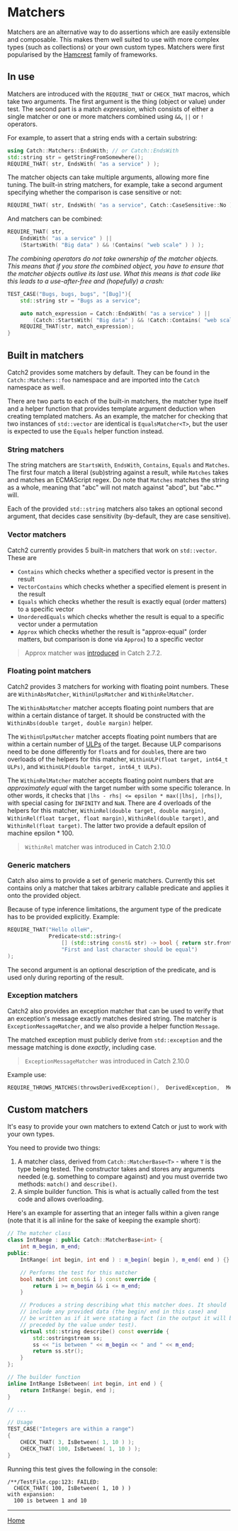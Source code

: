 <a id="top"></a>
# Matchers

Matchers are an alternative way to do assertions which are easily extensible and composable.
This makes them well suited to use with more complex types (such as collections) or your own custom types.
Matchers were first popularised by the [Hamcrest](https://en.wikipedia.org/wiki/Hamcrest) family of frameworks.

## In use

Matchers are introduced with the `REQUIRE_THAT` or `CHECK_THAT` macros, which take two arguments.
The first argument is the thing (object or value) under test. The second part is a match _expression_,
which consists of either a single matcher or one or more matchers combined using `&&`, `||` or `!` operators.

For example, to assert that a string ends with a certain substring:

 ```c++
using Catch::Matchers::EndsWith; // or Catch::EndsWith
std::string str = getStringFromSomewhere();
REQUIRE_THAT( str, EndsWith( "as a service" ) );
```

The matcher objects can take multiple arguments, allowing more fine tuning.
The built-in string matchers, for example, take a second argument specifying whether the comparison is
case sensitive or not:

```c++
REQUIRE_THAT( str, EndsWith( "as a service", Catch::CaseSensitive::No ) );
 ```

And matchers can be combined:

```c++
REQUIRE_THAT( str,
    EndsWith( "as a service" ) ||
    (StartsWith( "Big data" ) && !Contains( "web scale" ) ) );
```

_The combining operators do not take ownership of the matcher objects.
This means that if you store the combined object, you have to ensure that
the matcher objects outlive its last use. What this means is that code
like this leads to a use-after-free and (hopefully) a crash:_

```cpp
TEST_CASE("Bugs, bugs, bugs", "[Bug]"){
    std::string str = "Bugs as a service";

    auto match_expression = Catch::EndsWith( "as a service" ) ||
        (Catch::StartsWith( "Big data" ) && !Catch::Contains( "web scale" ) );
    REQUIRE_THAT(str, match_expression);
}
```


## Built in matchers
Catch2 provides some matchers by default. They can be found in the
`Catch::Matchers::foo` namespace and are imported into the `Catch`
namespace as well.

There are two parts to each of the built-in matchers, the matcher
type itself and a helper function that provides template argument
deduction when creating templated matchers. As an example, the matcher
for checking that two instances of `std::vector` are identical is
`EqualsMatcher<T>`, but the user is expected to use the `Equals`
helper function instead.


### String matchers
The string matchers are `StartsWith`, `EndsWith`, `Contains`, `Equals` and `Matches`. The first four match a literal (sub)string against a result, while `Matches` takes and matches an ECMAScript regex. Do note that `Matches` matches the string as a whole, meaning that "abc" will not match against "abcd", but "abc.*" will.

Each of the provided `std::string` matchers also takes an optional second argument, that decides case sensitivity (by-default, they are case sensitive).


### Vector matchers
Catch2 currently provides 5 built-in matchers that work on `std::vector`.
These are

 * `Contains` which checks whether a specified vector is present in the result
 * `VectorContains` which checks whether a specified element is present in the result
 * `Equals` which checks whether the result is exactly equal (order matters) to a specific vector
 * `UnorderedEquals` which checks whether the result is equal to a specific vector under a permutation
 * `Approx` which checks whether the result is "approx-equal" (order matters, but comparison is done via `Approx`) to a specific vector
> Approx matcher was [introduced](https://github.com/catchorg/Catch2/issues/1499) in Catch 2.7.2.


### Floating point matchers
Catch2 provides 3 matchers for working with floating point numbers. These
are `WithinAbsMatcher`, `WithinUlpsMatcher` and `WithinRelMatcher`.

The `WithinAbsMatcher` matcher accepts floating point numbers that are
within a certain distance of target. It should be constructed with the
`WithinAbs(double target, double margin)` helper.

The `WithinUlpsMatcher` matcher accepts floating point numbers that are
within a certain number of [ULPs](https://en.wikipedia.org/wiki/Unit_in_the_last_place)
of the target. Because ULP comparisons need to be done differently for
`float`s and for `double`s, there are two overloads of the helpers for
this matcher, `WithinULP(float target, int64_t ULPs)`, and
`WithinULP(double target, int64_t ULPs)`.

The `WithinRelMatcher` matcher accepts floating point numbers that are
_approximately equal_ with the target number with some specific tolerance.
In other words, it checks that `|lhs - rhs| <= epsilon * max(|lhs|, |rhs|)`,
with special casing for `INFINITY` and `NaN`. There are _4_ overloads of
the helpers for this matcher, `WithinRel(double target, double margin)`,
`WithinRel(float target, float margin)`, `WithinRel(double target)`, and
`WithinRel(float target)`. The latter two provide a default epsilon of
machine epsilon * 100.

> `WithinRel` matcher was introduced in Catch 2.10.0

### Generic matchers
Catch also aims to provide a set of generic matchers. Currently this set
contains only a matcher that takes arbitrary callable predicate and applies
it onto the provided object.

Because of type inference limitations, the argument type of the predicate
has to be provided explicitly. Example:
```cpp
REQUIRE_THAT("Hello olleH",
             Predicate<std::string>(
                 [] (std::string const& str) -> bool { return str.front() == str.back(); },
                 "First and last character should be equal")
);
```

The second argument is an optional description of the predicate, and is
used only during reporting of the result.


### Exception matchers
Catch2 also provides an exception matcher that can be used to verify
that an exception's message exactly matches desired string. The matcher
is `ExceptionMessageMatcher`, and we also provide a helper function
`Message`.

The matched exception must publicly derive from `std::exception` and
the message matching is done _exactly_, including case.

> `ExceptionMessageMatcher` was introduced in Catch 2.10.0

Example use:
```cpp
REQUIRE_THROWS_MATCHES(throwsDerivedException(),  DerivedException,  Message("DerivedException::what"));
```

## Custom matchers
It's easy to provide your own matchers to extend Catch or just to work with your own types.

You need to provide two things:
1. A matcher class, derived from `Catch::MatcherBase<T>` - where `T` is the type being tested.
The constructor takes and stores any arguments needed (e.g. something to compare against) and you must
override two methods: `match()` and `describe()`.
2. A simple builder function. This is what is actually called from the test code and allows overloading.

Here's an example for asserting that an integer falls within a given range
(note that it is all inline for the sake of keeping the example short):

```c++
// The matcher class
class IntRange : public Catch::MatcherBase<int> {
    int m_begin, m_end;
public:
    IntRange( int begin, int end ) : m_begin( begin ), m_end( end ) {}

    // Performs the test for this matcher
    bool match( int const& i ) const override {
        return i >= m_begin && i <= m_end;
    }

    // Produces a string describing what this matcher does. It should
    // include any provided data (the begin/ end in this case) and
    // be written as if it were stating a fact (in the output it will be
    // preceded by the value under test).
    virtual std::string describe() const override {
        std::ostringstream ss;
        ss << "is between " << m_begin << " and " << m_end;
        return ss.str();
    }
};

// The builder function
inline IntRange IsBetween( int begin, int end ) {
    return IntRange( begin, end );
}

// ...

// Usage
TEST_CASE("Integers are within a range")
{
    CHECK_THAT( 3, IsBetween( 1, 10 ) );
    CHECK_THAT( 100, IsBetween( 1, 10 ) );
}
```

Running this test gives the following in the console:

```
/**/TestFile.cpp:123: FAILED:
  CHECK_THAT( 100, IsBetween( 1, 10 ) )
with expansion:
  100 is between 1 and 10
```

---

[Home](Readme.md#top)
